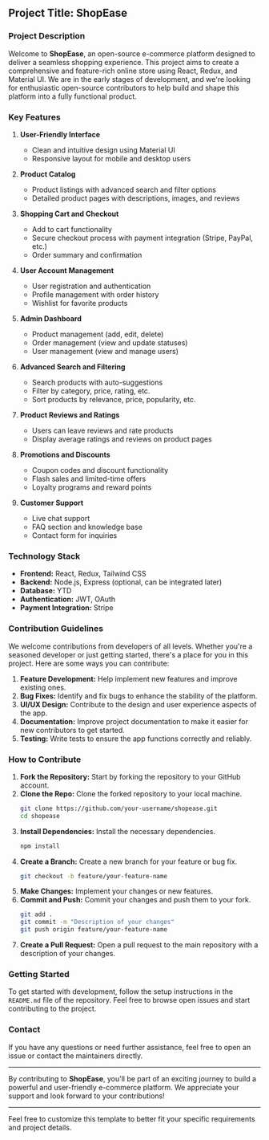 ## Project Title: ShopEase

### Project Description

Welcome to **ShopEase**, an open-source e-commerce platform designed to deliver a seamless shopping experience. This project aims to create a comprehensive and feature-rich online store using React, Redux, and Material UI. We are in the early stages of development, and we're looking for enthusiastic open-source contributors to help build and shape this platform into a fully functional product.

### Key Features

1. **User-Friendly Interface**
   - Clean and intuitive design using Material UI
   - Responsive layout for mobile and desktop users

2. **Product Catalog**
   - Product listings with advanced search and filter options
   - Detailed product pages with descriptions, images, and reviews

3. **Shopping Cart and Checkout**
   - Add to cart functionality
   - Secure checkout process with payment integration (Stripe, PayPal, etc.)
   - Order summary and confirmation

4. **User Account Management**
   - User registration and authentication
   - Profile management with order history
   - Wishlist for favorite products

5. **Admin Dashboard**
   - Product management (add, edit, delete)
   - Order management (view and update statuses)
   - User management (view and manage users)

6. **Advanced Search and Filtering**
   - Search products with auto-suggestions
   - Filter by category, price, rating, etc.
   - Sort products by relevance, price, popularity, etc.

7. **Product Reviews and Ratings**
   - Users can leave reviews and rate products
   - Display average ratings and reviews on product pages

8. **Promotions and Discounts**
   - Coupon codes and discount functionality
   - Flash sales and limited-time offers
   - Loyalty programs and reward points

9. **Customer Support**
   - Live chat support
   - FAQ section and knowledge base
   - Contact form for inquiries

### Technology Stack

- **Frontend:** React, Redux, Tailwind CSS
- **Backend:** Node.js, Express (optional, can be integrated later)
- **Database:** YTD
- **Authentication:** JWT, OAuth
- **Payment Integration:** Stripe

### Contribution Guidelines

We welcome contributions from developers of all levels. Whether you're a seasoned developer or just getting started, there's a place for you in this project. Here are some ways you can contribute:

1. **Feature Development:** Help implement new features and improve existing ones.
2. **Bug Fixes:** Identify and fix bugs to enhance the stability of the platform.
3. **UI/UX Design:** Contribute to the design and user experience aspects of the app.
4. **Documentation:** Improve project documentation to make it easier for new contributors to get started.
5. **Testing:** Write tests to ensure the app functions correctly and reliably.

### How to Contribute

1. **Fork the Repository:** Start by forking the repository to your GitHub account.
2. **Clone the Repo:** Clone the forked repository to your local machine.
   ```bash
   git clone https://github.com/your-username/shopease.git
   cd shopease
   ```
3. **Install Dependencies:** Install the necessary dependencies.
   ```bash
   npm install
   ```
4. **Create a Branch:** Create a new branch for your feature or bug fix.
   ```bash
   git checkout -b feature/your-feature-name
   ```
5. **Make Changes:** Implement your changes or new features.
6. **Commit and Push:** Commit your changes and push them to your fork.
   ```bash
   git add .
   git commit -m "Description of your changes"
   git push origin feature/your-feature-name
   ```
7. **Create a Pull Request:** Open a pull request to the main repository with a description of your changes.

### Getting Started

To get started with development, follow the setup instructions in the `README.md` file of the repository. Feel free to browse open issues and start contributing to the project.

### Contact

If you have any questions or need further assistance, feel free to open an issue or contact the maintainers directly.

---

By contributing to **ShopEase**, you'll be part of an exciting journey to build a powerful and user-friendly e-commerce platform. We appreciate your support and look forward to your contributions!

---

Feel free to customize this template to better fit your specific requirements and project details.
